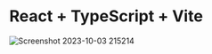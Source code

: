 # React + TypeScript + Vite


![Screenshot 2023-10-03 215214](https://github.com/SinaKamrava-KMR/CurrencyGraph/assets/59691754/7dd7fd66-a635-4518-8f05-b02f8dcca1a4)
